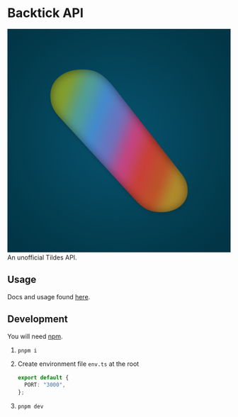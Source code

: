 # Backtick API

![Backtick logo](https://github.com/asnewman/backtickapi/blob/main/backtickAPI.png?raw=true)
An unofficial Tildes API.

## Usage

Docs and usage found [here](https://rapidapi.com/asnewman/api/backtick-api).

## Development

You will need [npm](https://pnpm.io/installation).

1. `pnpm i`
2. Create environment file `env.ts` at the root

    ```ts
    export default {
      PORT: "3000",
    };
    ```
3. `pnpm dev`
